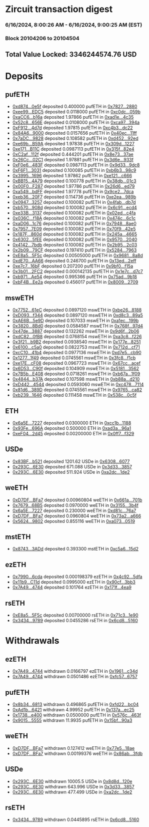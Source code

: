 # Zircuit transaction digest
### 6/16/2024, 8:00:26 AM - 6/16/2024, 9:00:25 AM (EST)
### Block 20104206 to 20104504

## Total Value Locked: 3346244574.76 USD

# Deposits
## pufETH
- [0xd874...0e5f](https://etherscan.io/address/0xd8742073F4F44d0046916a9B62A955A36e0c0e5f) deposited 0.400000 pufETH in [0x7827...2880](https://etherscan.io/tx/0xd8742073F4F44d0046916a9B62A955A36e0c0e5f)
- [0xee99...EDC5](https://etherscan.io/address/0xee99Bf57Fcd22FC31dcFa3f64B7dc99Aa6b5EDC5) deposited 0.0118000 pufETH in [0xc0dc...059b](https://etherscan.io/tx/0xee99Bf57Fcd22FC31dcFa3f64B7dc99Aa6b5EDC5)
- [0xaCC6...b16a](https://etherscan.io/address/0xaCC67609Fa869f1a93F832ffA4de9Df4937cb16a) deposited 1.97866 pufETH in [0xad1e...4c35](https://etherscan.io/tx/0xaCC67609Fa869f1a93F832ffA4de9Df4937cb16a)
- [0x52c8...656E](https://etherscan.io/address/0x52c8e00D0f1Bd8D91903732e409b5C376a80656E) deposited 0.0108000 pufETH in [0xca97...394a](https://etherscan.io/tx/0x52c8e00D0f1Bd8D91903732e409b5C376a80656E)
- [0xF912...4d7d](https://etherscan.io/address/0xF912e86dDbed995b5d4387BE2aBf24E203aC4d7d) deposited 1.97815 pufETH in [0xc4b3...dc22](https://etherscan.io/tx/0xF912e86dDbed995b5d4387BE2aBf24E203aC4d7d)
- [0x84A6...9000](https://etherscan.io/address/0x84A6358bDcD8AF90BFd37f795E35778Bb14B9000) deposited 0.0157656 pufETH in [0x40ec...11ff](https://etherscan.io/tx/0x84A6358bDcD8AF90BFd37f795E35778Bb14B9000)
- [0x7aDC...9828](https://etherscan.io/address/0x7aDCEebC4410c2AB26697bf98FfF3F843aE69828) deposited 0.108582 pufETH in [0xd452...92ed](https://etherscan.io/tx/0x7aDCEebC4410c2AB26697bf98FfF3F843aE69828)
- [0xe69b...B59A](https://etherscan.io/address/0xe69bE9C91E75D4CE2933031ec2b109F82ECeB59A) deposited 1.97838 pufETH in [0x309d...1227](https://etherscan.io/tx/0xe69bE9C91E75D4CE2933031ec2b109F82ECeB59A)
- [0xe171...B11C](https://etherscan.io/address/0xe171ad4D94A5C16324575eb7556eb862ca16B11C) deposited 0.0987113 pufETH in [0x315f...82e4](https://etherscan.io/tx/0xe171ad4D94A5C16324575eb7556eb862ca16B11C)
- [0xC2af...112f](https://etherscan.io/address/0xC2af9125D06f1055327cB3B454379b125582112f) deposited 0.444201 pufETH in [0x8e73...37ae](https://etherscan.io/tx/0xC2af9125D06f1055327cB3B454379b125582112f)
- [0x26Cc...02C1](https://etherscan.io/address/0x26CcD22129fb3B7DfFEEC40e282138F25cDF02C1) deposited 1.97881 pufETH in [0x3d6e...933f](https://etherscan.io/tx/0x26CcD22129fb3B7DfFEEC40e282138F25cDF02C1)
- [0xF0e6...483F](https://etherscan.io/address/0xF0e6082B397b8668a89e98F77D752837F136483F) deposited 0.0987113 pufETH in [0x9d33...9dc8](https://etherscan.io/tx/0xF0e6082B397b8668a89e98F77D752837F136483F)
- [0xF6F1...3031](https://etherscan.io/address/0xF6F168723bc7244Caa7116D707eBc649eA8D3031) deposited 0.100085 pufETH in [0xb6b3...98c9](https://etherscan.io/tx/0xF6F168723bc7244Caa7116D707eBc649eA8D3031)
- [0x3995...1696](https://etherscan.io/address/0x3995E9462397673e48263A2f5c036F24EEc41696) deposited 1.97862 pufETH in [0xe121...c666](https://etherscan.io/tx/0x3995E9462397673e48263A2f5c036F24EEc41696)
- [0xBB15...4A79](https://etherscan.io/address/0xBB15AEbc73923Ffe71f590fd97BA0160Fbcd4A79) deposited 0.100778 pufETH in [0x38db...01c3](https://etherscan.io/tx/0xBB15AEbc73923Ffe71f590fd97BA0160Fbcd4A79)
- [0x00F0...F287](https://etherscan.io/address/0x00F0bcA548F52Cc756A59102112ca15Da376F287) deposited 1.97786 pufETH in [0x26d6...ed79](https://etherscan.io/tx/0x00F0bcA548F52Cc756A59102112ca15Da376F287)
- [0xa549...bdFF](https://etherscan.io/address/0xa5499B258D97db7e003849DD41C4B7D54Ca3bdFF) deposited 1.97778 pufETH in [0x9ce2...7dca](https://etherscan.io/tx/0xa5499B258D97db7e003849DD41C4B7D54Ca3bdFF)
- [0xeb36...20F7](https://etherscan.io/address/0xeb36f682E79Ef7Bd62d0E9aB57064adE5d4b20F7) deposited 0.114736 pufETH in [0xe2ea...989b](https://etherscan.io/tx/0xeb36f682E79Ef7Bd62d0E9aB57064adE5d4b20F7)
- [0x0947...3257](https://etherscan.io/address/0x0947206D61F0d2554a6AAa18B14Ce46569423257) deposited 0.100082 pufETH in [0x4fab...db7d](https://etherscan.io/tx/0x0947206D61F0d2554a6AAa18B14Ce46569423257)
- [0xb570...908d](https://etherscan.io/address/0xb57017353471913A0bAAf8C5B08905dD3D72908d) deposited 0.100082 pufETH in [0x6c91...ecd4](https://etherscan.io/tx/0xb57017353471913A0bAAf8C5B08905dD3D72908d)
- [0xe33B...3137](https://etherscan.io/address/0xe33B7387F67423dC78135C2a1559Eb8533FE3137) deposited 0.100082 pufETH in [0x02ed...c4fa](https://etherscan.io/tx/0xe33B7387F67423dC78135C2a1559Eb8533FE3137)
- [0x036C...f18A](https://etherscan.io/address/0x036C40BC3C33A30ca0f839DC754660F93283f18A) deposited 0.100082 pufETH in [0x474c...6c1c](https://etherscan.io/tx/0x036C40BC3C33A30ca0f839DC754660F93283f18A)
- [0xaD06...1c76](https://etherscan.io/address/0xaD06033aA14534d872B19B87E22f18eBB49E1c76) deposited 0.100082 pufETH in [0x7948...8ae0](https://etherscan.io/tx/0xaD06033aA14534d872B19B87E22f18eBB49E1c76)
- [0x7957...7E09](https://etherscan.io/address/0x79573Db5966f0ea116A512eF90Bb36F485C67E09) deposited 0.100082 pufETH in [0x70f9...42e5](https://etherscan.io/tx/0x79573Db5966f0ea116A512eF90Bb36F485C67E09)
- [0x187F...860d](https://etherscan.io/address/0x187FAc13349dFe6EB0916c9f86e4D0fF4ea7860d) deposited 0.100082 pufETH in [0x245a...4665](https://etherscan.io/tx/0x187FAc13349dFe6EB0916c9f86e4D0fF4ea7860d)
- [0x6302...5fEE](https://etherscan.io/address/0x630260b95786E179Ee58248c86DB5ed221E55fEE) deposited 0.100082 pufETH in [0x9570...2040](https://etherscan.io/tx/0x630260b95786E179Ee58248c86DB5ed221E55fEE)
- [0x4142...7bdb](https://etherscan.io/address/0x41428A5904c5E3a6b41DA09457b52519789B7bdb) deposited 0.100082 pufETH in [0x2b95...2c03](https://etherscan.io/tx/0x41428A5904c5E3a6b41DA09457b52519789B7bdb)
- [0x2b09...79CF](https://etherscan.io/address/0x2b090b06e8987d215643cB2450F60640FE0079CF) deposited 0.197410 pufETH in [0x5284...7963](https://etherscan.io/tx/0x2b090b06e8987d215643cB2450F60640FE0079CF)
- [0xE8a5...5F5c](https://etherscan.io/address/0xE8a56DB9fBe0E04DcF2BBDcccb32A125BbF65F5c) deposited 0.00505000 pufETH in [0x9681...8a8d](https://etherscan.io/tx/0xE8a56DB9fBe0E04DcF2BBDcccb32A125BbF65F5c)
- [0xdE70...AA66](https://etherscan.io/address/0xdE7027D65faF56FfB8ddFe338e6f855F0e60AA66) deposited 0.246700 pufETH in [0x13ed...2eff](https://etherscan.io/tx/0xdE7027D65faF56FfB8ddFe338e6f855F0e60AA66)
- [0xe7c7...16bF](https://etherscan.io/address/0xe7c7F727e57065B0F80aBE7549f7833C719716bF) deposited 0.207200 pufETH in [0x9bf0...f15a](https://etherscan.io/tx/0xe7c7F727e57065B0F80aBE7549f7833C719716bF)
- [0x3b01...2FC2](https://etherscan.io/address/0x3b0175919410B473B95F1E45d768E07bEF2d2FC2) deposited 0.000142135 pufETH in [0x1e7c...d7c7](https://etherscan.io/tx/0x3b0175919410B473B95F1E45d768E07bEF2d2FC2)
- [0xb971...Ae54](https://etherscan.io/address/0xb971a22b79cdfDaaf469161A31713E2A2e4EAe54) deposited 0.995366 pufETH in [0x75ad...9b18](https://etherscan.io/tx/0xb971a22b79cdfDaaf469161A31713E2A2e4EAe54)
- [0xbF4B...Ee2a](https://etherscan.io/address/0xbF4BC33fB217bB6e840323e61C4742924c13Ee2a) deposited 0.456017 pufETH in [0x8009...2709](https://etherscan.io/tx/0xbF4BC33fB217bB6e840323e61C4742924c13Ee2a)
## mswETH
- [0x7752...61eC](https://etherscan.io/address/0x7752389d9278225564f447728DA84c5D7Dc261eC) deposited 0.0897120 mswETH in [0xbe26...8188](https://etherscan.io/tx/0x7752389d9278225564f447728DA84c5D7Dc261eC)
- [0xD093...f344](https://etherscan.io/address/0xD093Adb758f64f5eC5d21AD1e4BFd97Ee4FCf344) deposited 0.0897120 mswETH in [0xd8c3...89a5](https://etherscan.io/tx/0xD093Adb758f64f5eC5d21AD1e4BFd97Ee4FCf344)
- [0xAE6B...5e9D](https://etherscan.io/address/0xAE6B1E0BB6d1Bb1e517E9c7F70CE14a2381D5e9D) deposited 0.107033 mswETH in [0xa1ec...199b](https://etherscan.io/tx/0xAE6B1E0BB6d1Bb1e517E9c7F70CE14a2381D5e9D)
- [0x3820...8Bd0](https://etherscan.io/address/0x382074fC6941d7FB399FCE6515839dA14A2B8Bd0) deposited 0.0584587 mswETH in [0x768f...97d4](https://etherscan.io/tx/0x382074fC6941d7FB399FCE6515839dA14A2B8Bd0)
- [0x47de...3887](https://etherscan.io/address/0x47de1f4eB49293538B8dA5Dd87dF26E76ffe3887) deposited 0.132262 mswETH in [0x9d6f...2b06](https://etherscan.io/tx/0x47de1f4eB49293538B8dA5Dd87dF26E76ffe3887)
- [0xdC82...0fB8](https://etherscan.io/address/0xdC823dA8bdd3ed44192F2EEc7163e9Ce84d10fB8) deposited 0.0768154 mswETH in [0xa3c8...f226](https://etherscan.io/tx/0xdC823dA8bdd3ed44192F2EEc7163e9Ce84d10fB8)
- [0x3f21...b9B2](https://etherscan.io/address/0x3f21073D507617e5C82BFFa07F6e1A1061BDb9B2) deposited 0.0938540 mswETH in [0x177e...8251](https://etherscan.io/tx/0x3f21073D507617e5C82BFFa07F6e1A1061BDb9B2)
- [0x6100...c5a0](https://etherscan.io/address/0x61002C83AEeE4D13af64A0Dae98C5d5d9dc1c5a0) deposited 0.0822753 mswETH in [0x712d...cf71](https://etherscan.io/tx/0x61002C83AEeE4D13af64A0Dae98C5d5d9dc1c5a0)
- [0xcC10...41b4](https://etherscan.io/address/0xcC1096C3b0a83306adFb075eE612f6DC91ac41b4) deposited 0.0977136 mswETH in [0xd7e5...cb90](https://etherscan.io/tx/0xcC1096C3b0a83306adFb075eE612f6DC91ac41b4)
- [0x1277...1f49](https://etherscan.io/address/0x1277b151fa9fc271b240Bec6600de7e14B321f49) deposited 0.0745561 mswETH in [0x3fc8...f1cb](https://etherscan.io/tx/0x1277b151fa9fc271b240Bec6600de7e14B321f49)
- [0xe17E...cF08](https://etherscan.io/address/0xe17E9d2330761Ab209C140507E4a6c66a668cF08) deposited 0.0967723 mswETH in [0x67cc...acef](https://etherscan.io/tx/0xe17E9d2330761Ab209C140507E4a6c66a668cF08)
- [0x6D53...C90f](https://etherscan.io/address/0x6D53a875004B5F84d8F7AF50b4e264b8EC1fC90f) deposited 0.104909 mswETH in [0x5181...3562](https://etherscan.io/tx/0x6D53a875004B5F84d8F7AF50b4e264b8EC1fC90f)
- [0x7B5b...E408](https://etherscan.io/address/0x7B5bb7aFF20318c1c543A507CCDC2E7B042BE408) deposited 0.0718261 mswETH in [0xb67a...1f09](https://etherscan.io/tx/0x7B5bb7aFF20318c1c543A507CCDC2E7B042BE408)
- [0x4844...b37A](https://etherscan.io/address/0x4844ADa4E6205F165411CC4EEcF3DD89a9aCb37A) deposited 0.107598 mswETH in [0xb88a...d210](https://etherscan.io/tx/0x4844ADa4E6205F165411CC4EEcF3DD89a9aCb37A)
- [0xD442...4544](https://etherscan.io/address/0xD4420F61F534342FB493c75812FE96F713614544) deposited 0.0593060 mswETH in [0xc478...7114](https://etherscan.io/tx/0xD4420F61F534342FB493c75812FE96F713614544)
- [0x81d6...389D](https://etherscan.io/address/0x81d63965B04103A35071A300543D75B20e3D389D) deposited 0.0745561 mswETH in [0x9765...ca82](https://etherscan.io/tx/0x81d63965B04103A35071A300543D75B20e3D389D)
- [0xb239...1646](https://etherscan.io/address/0xb239Df4b4F324008a0ebb5FDA092e25B3cb71646) deposited 0.111458 mswETH in [0x538c...0c5f](https://etherscan.io/tx/0xb239Df4b4F324008a0ebb5FDA092e25B3cb71646)
## ETH
- [0x6a5E...7227](https://etherscan.io/address/0x6a5E65539d4eEa40741e45560aD29752B4397227) deposited 0.0300000 ETH in [0xcc1b...1188](https://etherscan.io/tx/0x6a5E65539d4eEa40741e45560aD29752B4397227)
- [0x93Fe...696A](https://etherscan.io/address/0x93Fe8E8c301c67ee44C2101914A8a0C988C6696A) deposited 0.500000 ETH in [0xad3a...96a1](https://etherscan.io/tx/0x93Fe8E8c301c67ee44C2101914A8a0C988C6696A)
- [0xeF04...2d45](https://etherscan.io/address/0xeF04FfcaEAC60f9aFDbD79057D2090fdAf782d45) deposited 0.00200000 ETH in [0x0ff7...f329](https://etherscan.io/tx/0xeF04FfcaEAC60f9aFDbD79057D2090fdAf782d45)
## USDe
- [0x83BF...b521](https://etherscan.io/address/0x83BFa8a35Ba2e6824cC927FaeBfF55B86E88b521) deposited 1201.62 USDe in [0x6308...6077](https://etherscan.io/tx/0x83BFa8a35Ba2e6824cC927FaeBfF55B86E88b521)
- [0x293C...6E30](https://etherscan.io/address/0x293C6937D8D82e05B01335F7B33FBA0c8e256E30) deposited 671.088 USDe in [0x3d33...3857](https://etherscan.io/tx/0x293C6937D8D82e05B01335F7B33FBA0c8e256E30)
- [0x293C...6E30](https://etherscan.io/address/0x293C6937D8D82e05B01335F7B33FBA0c8e256E30) deposited 511.924 USDe in [0xa2dc...1de2](https://etherscan.io/tx/0x293C6937D8D82e05B01335F7B33FBA0c8e256E30)
## weETH
- [0xD7DF...BFa7](https://etherscan.io/address/0xD7DF7E085214743530afF339aFC420c7c720BFa7) deposited 0.00960804 weETH in [0x661a...701b](https://etherscan.io/tx/0xD7DF7E085214743530afF339aFC420c7c720BFa7)
- [0x7679...68B5](https://etherscan.io/address/0x7679A01E43140ab2dAF7882fc51878Ca22Af68B5) deposited 0.0970000 weETH in [0x3155...3b4f](https://etherscan.io/tx/0x7679A01E43140ab2dAF7882fc51878Ca22Af68B5)
- [0x6a5E...7227](https://etherscan.io/address/0x6a5E65539d4eEa40741e45560aD29752B4397227) deposited 0.230000 weETH in [0xd81c...76a7](https://etherscan.io/tx/0x6a5E65539d4eEa40741e45560aD29752B4397227)
- [0xD7DF...BFa7](https://etherscan.io/address/0xD7DF7E085214743530afF339aFC420c7c720BFa7) deposited 0.0960804 weETH in [0x73a2...a666](https://etherscan.io/tx/0xD7DF7E085214743530afF339aFC420c7c720BFa7)
- [0x5624...9802](https://etherscan.io/address/0x562456f4d1F43bb7fDCcdf397624cFE8aa589802) deposited 0.855116 weETH in [0xa073...0519](https://etherscan.io/tx/0x562456f4d1F43bb7fDCcdf397624cFE8aa589802)
## mstETH
- [0x8743...3ADd](https://etherscan.io/address/0x8743888098ADdfbfd380cB7ECde635717AC03ADd) deposited 0.393300 mstETH in [0xc5a6...15d2](https://etherscan.io/tx/0x8743888098ADdfbfd380cB7ECde635717AC03ADd)
## ezETH
- [0x7990...6cda](https://etherscan.io/address/0x7990bD07f6AFA5004bb1ea3e09e4DBEA32a76cda) deposited 0.000198379 ezETH in [0x4c92...5dfa](https://etherscan.io/tx/0x7990bD07f6AFA5004bb1ea3e09e4DBEA32a76cda)
- [0x11b9...C11d](https://etherscan.io/address/0x11b9B8f0980d5a84f336876993582Eb55C14C11d) deposited 0.0995000 ezETH in [0x90cf...3bb3](https://etherscan.io/tx/0x11b9B8f0980d5a84f336876993582Eb55C14C11d)
- [0x7A49...4744](https://etherscan.io/address/0x7A493Be5c2ce014cD049Bf178a1ac0Db1B434744) deposited 0.101764 ezETH in [0x171f...4ea9](https://etherscan.io/tx/0x7A493Be5c2ce014cD049Bf178a1ac0Db1B434744)
## rsETH
- [0xE8a5...5F5c](https://etherscan.io/address/0xE8a56DB9fBe0E04DcF2BBDcccb32A125BbF65F5c) deposited 0.00700000 rsETH in [0x71c3...1e90](https://etherscan.io/tx/0xE8a56DB9fBe0E04DcF2BBDcccb32A125BbF65F5c)
- [0x3434...9789](https://etherscan.io/address/0x34349c5569e7B846c3558961552D2202760A9789) deposited 0.0455286 rsETH in [0x6cd8...5160](https://etherscan.io/tx/0x34349c5569e7B846c3558961552D2202760A9789)
# Withdrawals
## ezETH
- [0x7A49...4744](https://etherscan.io/address/0x7A493Be5c2ce014cD049Bf178a1ac0Db1B434744) withdrawn 0.0166797 ezETH in [0x1961...c34d](https://etherscan.io/tx/0x7A493Be5c2ce014cD049Bf178a1ac0Db1B434744)
- [0x7A49...4744](https://etherscan.io/address/0x7A493Be5c2ce014cD049Bf178a1ac0Db1B434744) withdrawn 0.0501486 ezETH in [0xfc57...6757](https://etherscan.io/tx/0x7A493Be5c2ce014cD049Bf178a1ac0Db1B434744)
## pufETH
- [0x8b34...6813](https://etherscan.io/address/0x8b3450D11b007E8DF8eE755b7d71a983b3BA6813) withdrawn 0.496865 pufETH in [0xfd22...bc04](https://etherscan.io/tx/0x8b3450D11b007E8DF8eE755b7d71a983b3BA6813)
- [0xAd1b...6421](https://etherscan.io/address/0xAd1b2e08866498BfCfc6582BEE49816041cA6421) withdrawn 4.99952 pufETH in [0x137a...ec25](https://etherscan.io/tx/0xAd1b2e08866498BfCfc6582BEE49816041cA6421)
- [0x1738...e400](https://etherscan.io/address/0x1738dF5edD09c42e842A4C1998A3Af08b3dCe400) withdrawn 0.0500000 pufETH in [0x576c...463f](https://etherscan.io/tx/0x1738dF5edD09c42e842A4C1998A3Af08b3dCe400)
- [0x9015...5555](https://etherscan.io/address/0x90153be2aC32633fC9A7Cc53cdF01D348E875555) withdrawn 11.9935 pufETH in [0x15bf...90a3](https://etherscan.io/tx/0x90153be2aC32633fC9A7Cc53cdF01D348E875555)
## weETH
- [0xD7DF...BFa7](https://etherscan.io/address/0xD7DF7E085214743530afF339aFC420c7c720BFa7) withdrawn 0.127412 weETH in [0x77e5...18ae](https://etherscan.io/tx/0xD7DF7E085214743530afF339aFC420c7c720BFa7)
- [0xD7DF...BFa7](https://etherscan.io/address/0xD7DF7E085214743530afF339aFC420c7c720BFa7) withdrawn 0.00199376 weETH in [0x86ab...3fdb](https://etherscan.io/tx/0xD7DF7E085214743530afF339aFC420c7c720BFa7)
## USDe
- [0x293C...6E30](https://etherscan.io/address/0x293C6937D8D82e05B01335F7B33FBA0c8e256E30) withdrawn 10005.5 USDe in [0x8d8d...120e](https://etherscan.io/tx/0x293C6937D8D82e05B01335F7B33FBA0c8e256E30)
- [0x293C...6E30](https://etherscan.io/address/0x293C6937D8D82e05B01335F7B33FBA0c8e256E30) withdrawn 643.996 USDe in [0x3d33...3857](https://etherscan.io/tx/0x293C6937D8D82e05B01335F7B33FBA0c8e256E30)
- [0x293C...6E30](https://etherscan.io/address/0x293C6937D8D82e05B01335F7B33FBA0c8e256E30) withdrawn 477.499 USDe in [0xa2dc...1de2](https://etherscan.io/tx/0x293C6937D8D82e05B01335F7B33FBA0c8e256E30)
## rsETH
- [0x3434...9789](https://etherscan.io/address/0x34349c5569e7B846c3558961552D2202760A9789) withdrawn 0.0445895 rsETH in [0x6cd8...5160](https://etherscan.io/tx/0x34349c5569e7B846c3558961552D2202760A9789)

